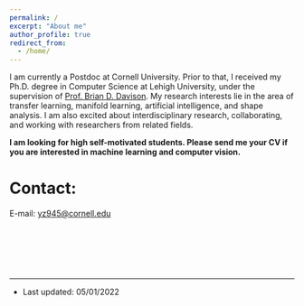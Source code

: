 ```yaml
---
permalink: /
excerpt: "About me"
author_profile: true
redirect_from: 
  - /home/
---
```


I am currently a Postdoc at Cornell University. Prior to that, I received my Ph.D. degree in Computer Science at Lehigh University, under the supervision of  [Prof. Brian D. Davison](http://www.cse.lehigh.edu/~brian/). My research interests lie in the area of transfer learning, manifold learning, artificial intelligence, and shape analysis. I am also excited about interdisciplinary research, collaborating, and working with researchers from related fields.


**I am looking for high self-motivated students. Please send me your CV if you are interested in machine learning and computer vision.**


Contact:
======

E-mail: yz945@cornell.edu


<p> &ensp;</p>
<p> &ensp;</p>
<p> &ensp;</p>



---
* Last updated: 05/01/2022
